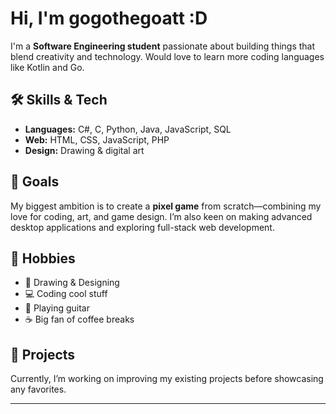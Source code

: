 # Hi, I'm gogothegoatt :D

I'm a **Software Engineering student** passionate about building things that blend creativity and technology. Would love to learn more coding languages like Kotlin and Go.

## 🛠️ Skills & Tech

- **Languages:** C#, C, Python, Java, JavaScript, SQL
- **Web:** HTML, CSS, JavaScript, PHP
- **Design:** Drawing & digital art

## 🚀 Goals

My biggest ambition is to create a **pixel game** from scratch—combining my love for coding, art, and game design. I’m also keen on making advanced desktop applications and exploring full-stack web development.

## 🎸 Hobbies

- 🎨 Drawing & Designing
- 💻 Coding cool stuff
- 🎸 Playing guitar
- ☕ Big fan of coffee breaks

## 📂 Projects

Currently, I’m working on improving my existing projects before showcasing any favorites.

---

